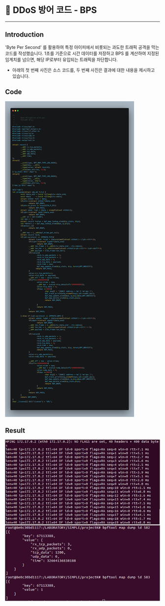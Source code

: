 # 🚀  DDoS 방어 코드 - BPS
---
## Introduction

'Byte Per Second' 를 활용하여 특정 아이피에서 비롯되는 과도한 트래픽 공격을 막는 코드를 작성했습니다. 
1초를 기준으로 시간 데이터를 저장하고 BPS 를 계산하여 지정된 임계치를 넘으면, 해당 IP로부터 유입되는 트래픽을 차단합니다.

- 아래의 첫 번째 사진은 소스 코드를, 두 번째 사진은 결과에 대한 내용을 제시하고 있습니다. 
## Code
![code](./img/bps_1.png)


## Result
![code](./img/bps_2.jpg)
![code](./img/bps_3.jpg)

